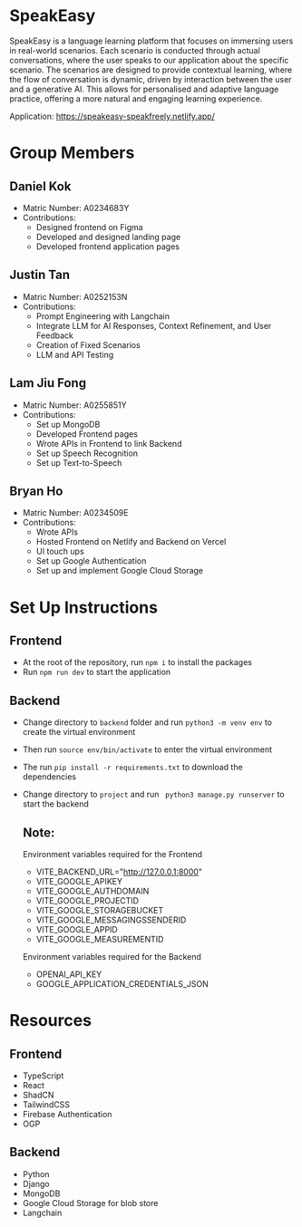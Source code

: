 # SpeakEasy

SpeakEasy is a language learning platform that focuses on immersing users in real-world scenarios. Each scenario is conducted through actual conversations, where the user speaks to our application about the specific scenario. The scenarios are designed to provide contextual learning, where the flow of conversation is dynamic, driven by interaction between the user and a generative AI. This allows for personalised and adaptive language practice, offering a more natural and engaging learning experience.

Application: https://speakeasy-speakfreely.netlify.app/

# Group Members

## Daniel Kok

- Matric Number: A0234683Y
- Contributions:
  - Designed frontend on Figma
  - Developed and designed landing page
  - Developed frontend application pages

## Justin Tan

- Matric Number: A0252153N
- Contributions:
  - Prompt Engineering with Langchain
  - Integrate LLM for AI Responses, Context Refinement, and User Feedback
  - Creation of Fixed Scenarios
  - LLM and API Testing

## Lam Jiu Fong

- Matric Number: A0255851Y
- Contributions:
  - Set up MongoDB
  - Developed Frontend pages
  - Wrote APIs in Frontend to link Backend
  - Set up Speech Recognition
  - Set up Text-to-Speech

## Bryan Ho

- Matric Number: A0234509E
- Contributions:
  - Wrote APIs
  - Hosted Frontend on Netlify and Backend on Vercel
  - UI touch ups
  - Set up Google Authentication
  - Set up and implement Google Cloud Storage

# Set Up Instructions

## Frontend

- At the root of the repository, run `npm i` to install the packages
- Run `npm run dev` to start the application

## Backend

- Change directory to `backend` folder and run `python3 -m venv env` to create the virtual environment
- Then run `source env/bin/activate` to enter the virtual environment
- The run `pip install -r requirements.txt` to download the dependencies
- Change directory to `project` and run ` python3 manage.py runserver` to start the backend

  ## Note:

  Environment variables required for the Frontend

  - VITE_BACKEND_URL="http://127.0.0.1:8000"
  - VITE_GOOGLE_APIKEY
  - VITE_GOOGLE_AUTHDOMAIN
  - VITE_GOOGLE_PROJECTID
  - VITE_GOOGLE_STORAGEBUCKET
  - VITE_GOOGLE_MESSAGINGSSENDERID
  - VITE_GOOGLE_APPID
  - VITE_GOOGLE_MEASUREMENTID

  Environment variables required for the Backend

  - OPENAI_API_KEY
  - GOOGLE_APPLICATION_CREDENTIALS_JSON

# Resources

## Frontend

- TypeScript
- React
- ShadCN
- TailwindCSS
- Firebase Authentication
- OGP

## Backend

- Python
- Django
- MongoDB
- Google Cloud Storage for blob store
- Langchain
